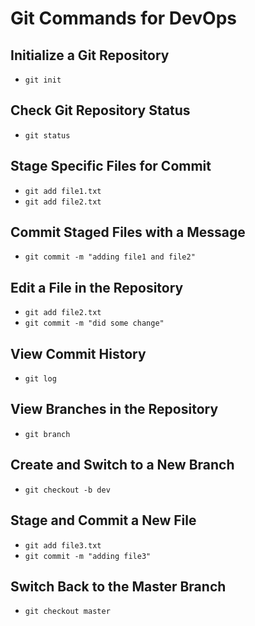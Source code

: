 # Git Commands for DevOps

## Initialize a Git Repository
- `git init`

## Check Git Repository Status
- `git status`

## Stage Specific Files for Commit
- `git add file1.txt`
- `git add file2.txt`

## Commit Staged Files with a Message
- `git commit -m "adding file1 and file2"`

## Edit a File in the Repository
- `git add file2.txt`
- `git commit -m "did some change"`

## View Commit History
- `git log`

## View Branches in the Repository
- `git branch`

## Create and Switch to a New Branch
- `git checkout -b dev`

## Stage and Commit a New File
- `git add file3.txt`
- `git commit -m "adding file3"`

## Switch Back to the Master Branch
- `git checkout master`
